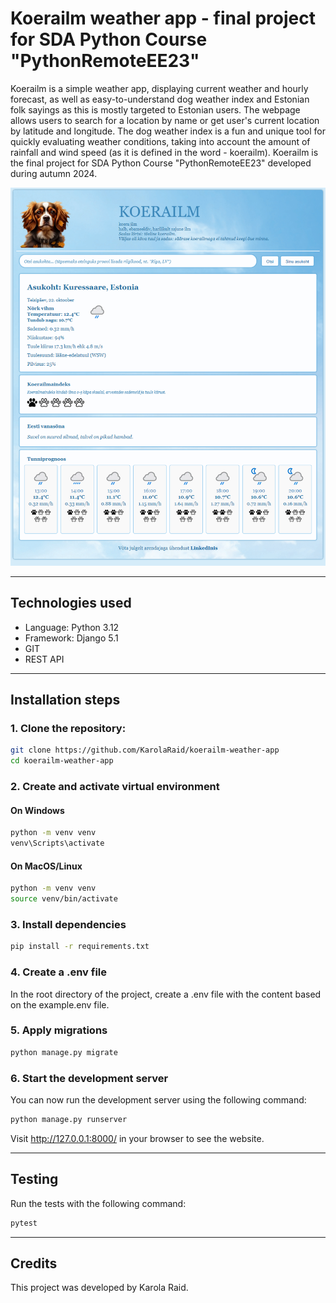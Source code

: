 # Koerailm weather app - final project for SDA Python Course "PythonRemoteEE23"
Koerailm is a simple weather app, displaying current weather and hourly forecast, as well as easy-to-understand
dog weather index and Estonian folk sayings as this is mostly targeted to Estonian users.
The webpage allows users to search for a location by name or get user's current location by latitude and longitude. 
The dog weather index is a fun and unique tool for quickly evaluating weather conditions, 
taking into account the amount of rainfall and wind speed (as it is defined in the word - koerailm).
Koerailm is the final project for SDA Python Course "PythonRemoteEE23" developed during autumn 2024.

![Screenshot](koerailm_weather_app/static/media/koerailm_demo.png)

_______________________________________________________________________________________________________________________
## Technologies used
* Language: Python 3.12
* Framework: Django 5.1
* GIT
* REST API
_______________________________________________________________________________________________________________________
## Installation steps
### 1. Clone the repository:
```bash
git clone https://github.com/KarolaRaid/koerailm-weather-app
cd koerailm-weather-app
```
### 2. Create and activate virtual environment
#### On Windows
```bash
python -m venv venv
venv\Scripts\activate
```
#### On MacOS/Linux
```bash
python -m venv venv
source venv/bin/activate
```
### 3. Install dependencies
```bash
pip install -r requirements.txt
```
### 4. Create a .env file
In the root directory of the project, create a .env file with the content based on the example.env file.

### 5. Apply migrations
```bash
python manage.py migrate
```

### 6. Start the development server
You can now run the development server using the following command:
```bash
python manage.py runserver
```
Visit http://127.0.0.1:8000/ in your browser to see the website.

_______________________________________________________________________________________________________________________
## Testing
Run the tests with the following command:
```bash
pytest
```
_______________________________________________________________________________________________________________________
## Credits
This project was developed by Karola Raid.
